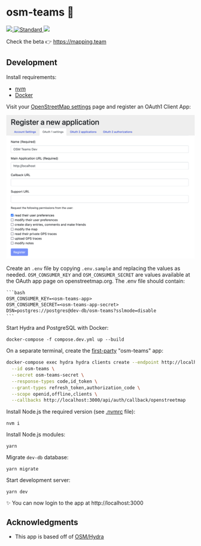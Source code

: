 # osm-teams 🤝

<div>
  <a href="https://circleci.com/gh/developmentseed/osm-teams">
    <img src="https://circleci.com/gh/developmentseed/osm-teams.png" />
  </a>
  <a href="https://standardjs.com">
    <img src="https://img.shields.io/badge/code%20style-standard-brightgreen.svg?style=flat-square"
      alt="Standard" />
  </a>
  <a href="http://validator.swagger.io/validator/debug?url=https://raw.githubusercontent.com/developmentseed/osm-teams/master/docs/api.yml">
    <img src="http://validator.swagger.io/validator?url=https://raw.githubusercontent.com/developmentseed/osm-teams/master/docs/api.yml">
  </a>
  </div>

Check the beta 👉 <!-- markdownlint-disable MD034 -->https://mapping.team
<!-- markdownlint-enable MD034 -->

## Development

Install requirements:

- [nvm](https://github.com/creationix/nvm)
- [Docker](https://www.docker.com)

Visit your [OpenStreetMap settings](https://www.openstreetmap.org/account/edit) page and register an OAuth1 Client App:

![OSM Client App](oauth1-osm-client-app.png "OAuth1 page at OSM Website")

Create an `.env` file by copying `.env.sample` and replacing the values as needed. `OSM_CONSUMER_KEY` and `OSM_CONSUMER_SECRET` are values available at the OAuth app page on openstreetmap.org. The .env file should contain:

    ```bash
    OSM_CONSUMER_KEY=<osm-teams-app>
    OSM_CONSUMER_SECRET=<osm-teams-app-secret>
    DSN=postgres://postgres@dev-db/osm-teams?sslmode=disable
    ```

Start Hydra and PostgreSQL with Docker:

    docker-compose -f compose.dev.yml up --build

On a separate terminal, create the [first-party](https://auth0.com/docs/applications/concepts/app-types-first-third-party) "osm-teams" app:

```bash
docker-compose exec hydra hydra clients create --endpoint http://localhost:4445 \
  --id osm-teams \
  --secret osm-teams-secret \
  --response-types code,id_token \
  --grant-types refresh_token,authorization_code \
  --scope openid,offline,clients \
  --callbacks http://localhost:3000/api/auth/callback/openstreetmap
```

Install Node.js the required version (see [.nvmrc](.nvmrc) file):

    nvm i

Install Node.js modules:

    yarn

Migrate `dev-db` database:

    yarn migrate

Start development server:

    yarn dev

<!-- markdownlint-disable MD034 -->
✨ You can now login to the app at http://localhost:3000
<!-- markdownlint-enable MD034 -->

## Acknowledgments

- This app is based off of [OSM/Hydra](https://github.com/kamicut/osmhydra)
